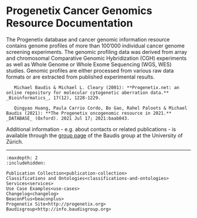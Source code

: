 # Progenetix Cancer Genomics Resource Documentation

The Progenetix database and cancer genomic information resource  contains genome profiles of more than 100’000 individual cancer genome screening experiments. The genomic profiling data was derived from array and chromosomal Comparative Genomic Hybridization (CGH) experiments as well as Whole Genome or Whole Exome Sequencing (WGS, WES) studies. Genomic profiles are either processed from various raw data formats or are extracted from published experimental results.

```{admonition} Citation
   Michael Baudis & Michael L. Cleary (2001): **Progenetix.net: an online repository for molecular cytogenetic aberration data.** _Bioinformatics_, 17(12), 1228-1229.
   
   Qingyao Huang, Paula Carrio Cordo, Bo Gao, Rahel Paloots & Michael Baudis (2021): **The Progenetix oncogenomic resource in 2021.** _DATABASE_ (Oxford). 2021 Jul 17; 2021:baab043.
```

Additional information - e.g. about contacts or related publications - is available
through the [group page](http://info.baudisgroup.org) of the Baudis group at the University of Zürich.

--------------------------------------------------------------------------------

```{toctree}
:maxdepth: 2
:includehidden:

Publication Collection<publication-collection>
Classifications and Ontologies<classifications-and-ontologies>
Services<services>
Use Case Examples<use-cases>
Changelog<changelog>
BeaconPlus<beaconplus>
Progenetix Site<http://progenetix.org>
Baudisgroup<http://info.baudisgroup.org>
```